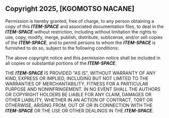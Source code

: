 ## Copyright 2025, [KGOMOTSO NACANE]

Permission is hereby granted, free of charge, to any person obtaining a copy of this **_ITEM-SPACE_** and associated documentation files, to deal in the **_ITEM-SPACE_** without restriction, including without limitation the rights to use, copy, modify, merge, publish, distribute, sublicense, and/or sell copies of the **_ITEM-SPACE_**, and to permit persons to whom the **_ITEM-SPACE_** is furnished to do so, subject to the following conditions:

The above copyright notice and this permission notice shall be included in all copies or substantial portions of the **_ITEM-SPACE_**.

THE **_ITEM-SPACE_** IS PROVIDED "AS IS", WITHOUT WARRANTY OF ANY KIND, EXPRESS OR IMPLIED, INCLUDING BUT NOT LIMITED TO THE WARRANTIES OF MERCHANTABILITY, FITNESS FOR A PARTICULAR PURPOSE AND NONINFRINGEMENT. IN NO EVENT SHALL THE AUTHORS OR COPYRIGHT HOLDERS BE LIABLE FOR ANY CLAIM, DAMAGES OR OTHER LIABILITY, WHETHER IN AN ACTION OF CONTRACT, TORT OR OTHERWISE, ARISING FROM, OUT OF OR IN CONNECTION WITH THE **_ITEM-SPACE_** OR THE USE OR OTHER DEALINGS IN THE **_ITEM-SPACE_**.
